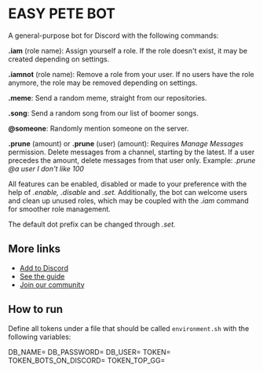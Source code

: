 EASY PETE BOT
=============

<!-- <p align="center"><a href="https://top.gg/bot/700307494580256768">
  <img src="https://top.gg/api/widget/700307494580256768.svg" alt="Easy Pete Bot" />
</a>
</p> -->
A general-purpose bot for Discord with the following commands:

**.iam** (role name): Assign yourself a role. If the role doesn't exist, it may be created depending on settings.

**.iamnot** (role name): Remove a role from your user. If no users have the role anymore, the role may be removed depending on settings.

**.meme**: Send a random meme, straight from our repositories.

**.song**: Send a random song from our list of boomer songs.

**@someone**: Randomly mention someone on the server.

**.prune** (amount) or **.prune** (user) (amount): Requires _Manage Messages_ permission. Delete messages from a channel, starting by the latest. If a user precedes the amount, delete messages from that user only.
Example: _.prune @a user I don't like 100_

All features can be enabled, disabled or made to your preference with the help of _.enable,_ _.disable_ and _.set._ Additionally, the bot can welcome users and clean up unused roles, which may be coupled with the _.iam_ command for smoother role management.

The default dot prefix can be changed through _.set._

## More links

- [Add to Discord](https://discord.com/oauth2/authorize?client_id=700307494580256768&permissions=268561408&scope=bot)
- [See the guide](https://bot.molteni.im)
- [Join our community](https://discord.gg/VkvRqrv)

## How to run

Define all tokens under a file that should be called `environment.sh` with the following variables:

DB_NAME=
DB_PASSWORD=
DB_USER=
TOKEN=
TOKEN_BOTS_ON_DISCORD=
TOKEN_TOP_GG=

